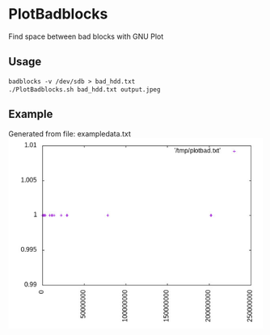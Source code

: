 # PlotBadblocks
Find space between bad blocks with GNU Plot

## Usage
```
badblocks -v /dev/sdb > bad_hdd.txt
./PlotBadblocks.sh bad_hdd.txt output.jpeg
```
## Example
Generated from file: exampledata.txt
![Example output](/exampledata.jpeg)

